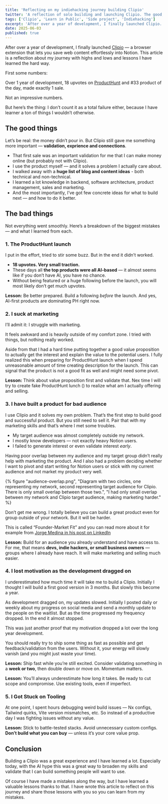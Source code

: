 ```yaml
---
title: 'Reflecting on my indiehacking journey building Clipio'
twitter: 'A reflection of solo building and launching Clipio. The good, the bad, and lessons learned from @pustelto.'
tags: ['Clipio', 'Learn in Public', 'Side project', 'Indiehacking']
excerpt: 'After over a year of development, I finally launched Clipio. This article is a reflection about my journey with highs and lows and lessons I have learned the hard way.'
date: 2025-06-03
published: true
---
```


After over a year of development, I finally launched [Clipio](https://clipio.app) — a browser extension that lets you save web content effortlessly into Notion. This article is a reflection about my journey with highs and lows and lessons I have learned the hard way.

First some numbers:

Over 1 year of development, 18 upvotes on [ProductHunt](https://www.producthunt.com/products/clipio) and #33 product of the day, made exactly 1 sale.

Not an impressive numbers.

But here’s the thing: I don’t count it as a total failure either, because I have learner a ton of things I wouldn’t otherwise.

## The good things

Let’s be real: the money didn’t pour in. But Clipio still gave me something more important — **validation, exprience and connections**.

- That first sale was an important validation for me that I can make money online (but probably not with Clipio).
- I use the product myself — and it solves a problem I actually care about.
- I walked away with a **huge list of blog and content ideas** - both technical and non-technical.
- I learned a lot knowledge in backend, software architecture, product management, sales and marketing.
- And the most importantly, I’ve got few concrete ideas for what to build next — and how to do it better.

## The bad things

Not everything went smoothly. Here’s a breakdown of the biggest mistakes — and what I learned from each.

### 1. The ProductHunt launch

I put in the effort, tried to stir some buzz. But in the end it didn’t worked.

- **18 upvotes. Very small traction.**
- These days all **the top products were all AI-based** — it almost seems like if you don’t have AI, you have no chance.
- Without being featured or a huge following before the launch, you will most likely don’t get much upvotes.

**Lesson:** Be better prepared. Build a following _before_ the launch. And yes, AI-first products are dominating PH right now.

### 2. I suck at marketing

I’ll admit it: I struggle with marketing.

It feels awkward and is heavily outside of my comfort zone. I tried with things, but nothing really worked.

Aside from that I had a hard time putting together a good value proposition to actually get the interest and explain the value to the potential users. I fully realized this when preparing for ProductHunt launch when I spend unreasonable amount of time creating description for the launch. This can signal that the product is not a good fit as well and might need some pivot.

**Lesson:** Think about value proposition first and validate that. Nex time I will try to create fake ProductHunt lunch () to realize what am I actually offering and selling.

### 3. I have built a product for bad audience

I use Clipio and it solves my own problem. That’s the first step to build good and successful product. But you still need to sell it. Pair that with my marketing skills and that’s where I met some troubles.

- My target audience was almost completely outside my network.
- I mostly know developers — not exactly heavy Notion users.
- I failed to generate interest or even validate interest _early_.

Having poor overlap between my audience and my target group didn’t really help with marketing the product. And I also had a problem deciding whether I want to pivot and start writing for Notion users or stick with my current audience and not market my product very well.

{% figure "audience-overlap.png", "Diagram with two circles, one representing my network, second representing target audience for Clipio. There is only small overlap between those two.", "I had only small overlap between my network and Clipio target audience, making marketing harder." %}

Don’t get me wrong. I totally believe you can build a great product even for group outside of your network. But it will be harder.

This is called “Founder-Market Fit” and you can read more about it for example from [Jorge Medina in his post on LinkedIn](https://www.linkedin.com/posts/jorgemedinacastillo_thinking-about-%F0%9D%98%80%F0%9D%98%81%F0%9D%97%AE%F0%9D%97%BF%F0%9D%98%81%F0%9D%97%B6%F0%9D%97%BB%F0%9D%97%B4-%F0%9D%97%AE-%F0%9D%97%AF%F0%9D%98%82%F0%9D%98%80-activity-7321873198873034752-RNjS/?rcm=ACoAABJRhnkBqjGwphSX24AsE3v-69hPzMh__qE)

**Lesson:** Build for an audience you already understand and have access to. For me, that means **devs, indie hackers, or small business owners** — groups where I already have reach. It will make marketing and selling much easier.

### 4. I lost motivation as the development dragged on

I underestimated how much time it will take me to build a Clipio. Initially I thought I will build a first good version in 3 months. But slowly this become a year.

As development dragged on, my updates slowed. Initially I posted daily or weekly about my progress on social media and send a monthly update to the people on the waitlist. But as the time progressed my frequency dropped. In the end it almost stopped.

This was just another proof that my motivation dropped a lot over the long year development.

You should really try to ship some thing as fast as possible and get feedback/validation from the users. Without it, your energy will slowly vanish (and you might just waste your time).

**Lesson:** Ship fast while you’re still excited. Consider validating something in a **week or two**, then double down or move on. Momentum matters.

**Lesson:** You’ll always underestimate how long it takes. Be ready to cut scope and compromise. Use existing tools, even if imperfect.

### 5. I Got Stuck on Tooling

At one point, I spent hours debugging weird build issues — Nx configs, Tailwind quirks, Vite version mismatches, etc. So instead of a productive day I was fighting issues without any value.

**Lesson:** Stick to battle-tested stacks. Avoid unnecessary custom configs. **Don’t build what you can buy** — unless it’s your core value prop.

## Conclusion

Building a Clipio was a great experience and I have learned a lot. Especially today, with the AI hype this was a great way to broaden my skills and validate that I can build something people will want to use.

Of course I have made a mistakes along the way, but I have learned a valuable lessons thanks to that. I have wrote this article to reflect on this journey and share those lessons with you so you can learn from my mistakes.
